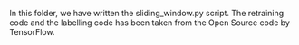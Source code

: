 In this folder, we have written the sliding_window.py script. The retraining code and the labelling code has been taken from the Open Source code by TensorFlow.
